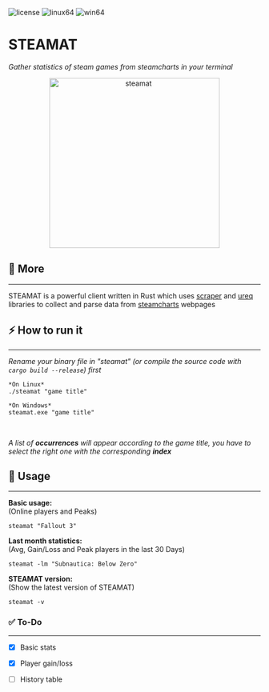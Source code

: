 ![license](https://img.shields.io/badge/license-GPLv3-brightgreen)
![linux64](https://img.shields.io/badge/linux-release64-orange)
![win64](https://img.shields.io/badge/windows-release64-informational)

# STEAMAT

*Gather statistics of steam games from steamcharts in your terminal*

<p align="center"><img src="https://i.ibb.co/rbRyfbD/steamat.png" alt="steamat" width="340"></p>

## 📌 More 
<hr>

STEAMAT is a powerful client written in Rust which uses [scraper](https://github.com/causal-agent/scraper) and [ureq](https://github.com/algesten/ureq) libraries to collect and parse data from [steamcharts](https://steamcharts.com/) webpages
<br>

## ⚡️ How to run it
<hr>

*Rename your binary file in "steamat" (or compile the source code with `cargo build --release`) first*

```
*On Linux*
./steamat "game title"

*On Windows*
steamat.exe "game title"
```
<br>

*A list of **occurrences** will appear according to the game title, you have to select the right one with the corresponding **index***

## 📖 Usage
<hr>
<b>Basic usage:</b> <br> 
(Online players and Peaks)

`steamat "Fallout 3"`

<b>Last month statistics:</b> <br>
(Avg, Gain/Loss and Peak players in the last 30 Days)

`steamat -lm "Subnautica: Below Zero"`

<b>STEAMAT version:</b> <br>
(Show the latest version of STEAMAT)

`steamat -v`

### ✅ To-Do
<hr>

- [x] Basic stats
- [x] Player gain/loss
- [ ] History table

